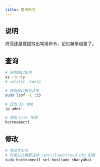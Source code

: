 ```yaml
---
title: 常用命令
---
```


## 说明

终究还是要提取出常用命令，记忆越来越差了。



## 查询

```bash
# 获取端口启用
ss -tunlp
# netstat -tunlp

# 获取端口服务占用
sudo lsof -i :53

# 获取 ip 地址
ip addr

# 获取 host 信息
hostnamectl
```



## 修改

```bash
# 修改主机名
# 阿里云还需要注意 /etc/cloud/cloud.cfg 配置
sudo hostnamectl set-hostname shanyuhai
```

